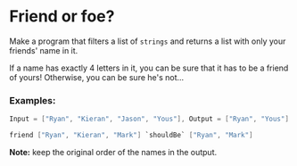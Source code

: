 # Friend or foe?
Make a program that filters a list of `strings` and returns a list with only
your friends' name in it.

If a name has exactly 4 letters in it, you can be sure that it has to be a
friend of yours! Otherwise, you can be sure he's not...

### Examples:
```C#
Input = ["Ryan", "Kieran", "Jason", "Yous"], Output = ["Ryan", "Yous"]

friend ["Ryan", "Kieran", "Mark"] `shouldBe` ["Ryan", "Mark"]
```
**Note:** keep the original order of the names in the output.
